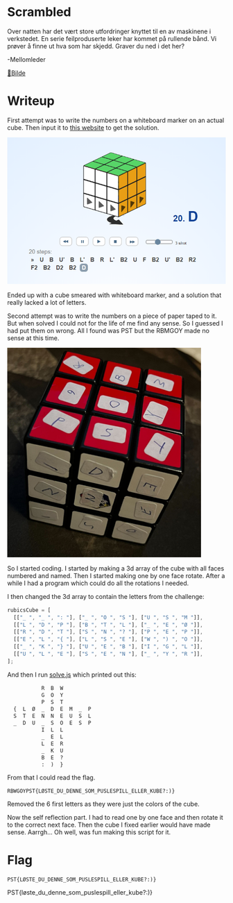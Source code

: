 # Scrambled

Over natten har det vært store utfordringer knyttet til en av maskinene i verkstedet. En serie feilproduserte leker har kommet på rullende bånd. Vi prøver å finne ut hva som har skjedd. Graver du ned i det her?

-Mellomleder

[📎Bilde](oedelagte_leker_fix.png)

# Writeup

First attempt was to write the numbers on a whiteboard marker on an actual cube. Then input it to [this website](https://rubikscu.be/solver/?cube=0551236134633344526463112214642624132314564556325551261) to get the solution.

![solution](./solution.png)

Ended up with a cube smeared with whiteboard marker, and a solution that really lacked a lot of letters.

Second attempt was to write the numbers on a piece of paper taped to it. But when solved I could not for the life of me find any sense. So I guessed I had put them on wrong. All I found was PST but the RBMGOY made no sense at this time.

![kube](kube.png)

So I started coding. I started by making a 3d array of the cube with all faces numbered and named. Then I started making one by one face rotate. After a while I had a program which could do all the rotations I needed.

I then changed the 3d array to contain the letters from the challenge: 

```javascript
rubicsCube = [
  [["_ ", "_ ", ": "], ["_ ", "O ", "S "], ["U ", "S ", "M "]],
  [["L ", "D ", "P "], ["B ", "T ", "L "], ["_ ", "E ", "Ø "]],
  [["R ", "D ", "T "], ["S ", "N ", "? "], ["P ", "E ", "P "]],
  [["E ", "L ", "{ "], ["L ", "S ", "E "], ["W ", ") ", "O "]],
  [["_ ", "K ", "} "], ["U ", "E ", "B "], ["I ", "G ", "L "]],
  [["U ", "L ", "E "], ["S ", "E ", "N "], ["_ ", "Y ", "R "]],
];
```

And then I run [solve.js](solve.js) which printed out this:

```
           R  B  W
           G  O  Y
           P  S  T
  {  L  Ø  _  D  E  M  _  P
  S  T  E  N  N  E  U  S  L
  _  D  U  _  S  O  E  S  P
           I  L  L
           _  E  L
           L  E  R
           _  K  U
           B  E  ?
           :  )  }
```

From that I could read the flag.

```
RBWGOYPST{LØSTE_DU_DENNE_SOM_PUSLESPILL_ELLER_KUBE?:)}
```

Removed the 6 first letters as they were just the colors of the cube.

Now the self reflection part. I had to read one by one face and then rotate it to the correct next face. Then the cube I fixed earlier would have made sense. Aarrgh... Oh well, was fun making this script for it.

# Flag

```
PST{LØSTE_DU_DENNE_SOM_PUSLESPILL_ELLER_KUBE?:)}
```

PST{løste_du_denne_som_puslespill_eller_kube?:)}

